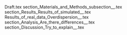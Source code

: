 Draft.tex
section_Materials_and_Methods_subsection__.tex
section_Results_Results_of_simulated__.tex
Results_of_real_data_Overdispersion__.tex
section_Analysis_Are_there_differences__.tex
section_Discussion_Try_to_explain__.tex